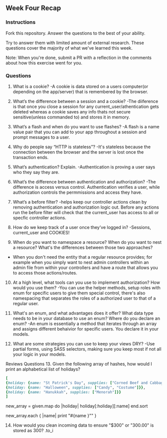 ## Week Four Recap

### Instructions
Fork this repository. Answer the questions to the best of your ability.

Try to answer them with limited amount of external research. These questions cover the majority of what we've learned this week.

Note: When you're done, submit a PR with a reflection in the comments about how this exercise went for you.

### Questions

1. What is a cookie?
  -A cookie is data stored on a users computer(or depending on the app/server) that is remembered by the browser.

2. What’s the difference between a session and a cookie?
  -The diiference is that once you close a session for any current_user/athentication gets deleted whereas a cookie saves any info thats not secure sensitive(unless commanded to) and stores it in memory.

3. What’s a flash and when do you want to use flashes?
  -A flash is a name value pair that you can add to your app throughout a session and prompt messages to a user.

4. Why do people say “HTTP is stateless”?
  -It's stateless because the connection between the browser and the server is lost once the transaction ends.

5. What’s authentication? Explain.
  -Authentication is proving a user says who they say they are.

6. What’s the difference between authentication and authorization?
  -The difference is access versus control. Authentication verifies a user, while authorization controls the permmissions and access they have.

7. What’s a before filter?
  -helps keep our controller actions clean by removing authentication and authorization logic out. Before any actions run the before filter will check that the current_user has access to all or specfic controller actions.

8. How do we keep track of a user once they’ve logged in?
  -Sessions, current_user and COOKIES!

9. When do you want to namespace a resource? When do you want to nest a resource? What's the differences between those two approaches?
  - When you don't need the entity that a regular resource provides; for example when you simply want to nest admin controllers within an admin file from within your controllers and have a route that allows you to access those actions/routes.

10. At a high level, what tools can you use to implement authorization? How would you use them?
  -You can use the helper methods, setup roles with enum for specific users to give them special control, there's also namespacing that separates the roles of a authorized user to that of a regular user. 

11. What's an enum, and what advantages does it offer? What data type needs to be in your database to use an enum? Where do you declare an enum? 
  -An enum is essentially a method that iterates through an array and assigns different behaivior for specific users. You declare it in your models.

12. What are some strategies you can use to keep your views DRY?
  -Use partial forms, using SASS selectors, making sure you keep most if not all your logic in your models.


Reviews Questions 
13. Given the following array of hashes, how would I print an alphabetical list of holidays?
```ruby
[
{holiday: {name: "St Patrick's Day", supplies: ["Corned Beef and Cabbage"]}},
{holiday: {name: "Halloween", supplies: ["Candy", "Costume"]}},
{holiday: {name: "Hanukkah", supplies: ["Menorah"]}}
]
```
new_array = given.map do |holiday|
  holiday[:holiday][:name]
end.sort 

new_array.each { |name| print "#{name }"" }

14. How would you clean incoming data to ensure "$300" or "300.00" is stored as 300? 
.to_i























